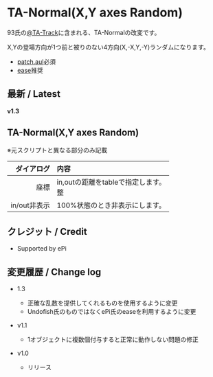 # TA-Normal(X,Y axes Random)

93氏の[@TA-Track](https://www.dropbox.com/sh/u73uud29hcxlply/AABH9ZhzL1P1kX-bWrL4asdDa?dl=0&preview=%40TA-Track.anm)に含まれる、TA-Normalの改変です。

X,Yの登場方向が1つ前と被りのない4方向(X,-X,Y,-Y)ランダムになります。

- [patch.aul](https://github.com/ePi5131/patch.aul)必須
- [ease](https://scrapbox.io/ePi5131/ease)推奨

## 最新 / Latest

**v1.3**

## TA-Normal(X,Y axes Random)

※元スクリプトと異なる部分のみ記載

| ダイアログ | 内容 |
| -: | :- |
| 座標 | in,outの距離をtableで指定します。<br>整 |
| in/out非表示 | 100%状態のとき非表示にします。 |

## クレジット / Credit

- Supported by ePi


## 変更履歴 / Change log

- 1.3
    - 正確な乱数を提供してくれるものを使用するように変更
    - Undofish氏のものではなくePi氏のeaseを利用するように変更

- v1.1
    - 1オブジェクトに複数個付与すると正常に動作しない問題の修正

- v1.0
    - リリース

